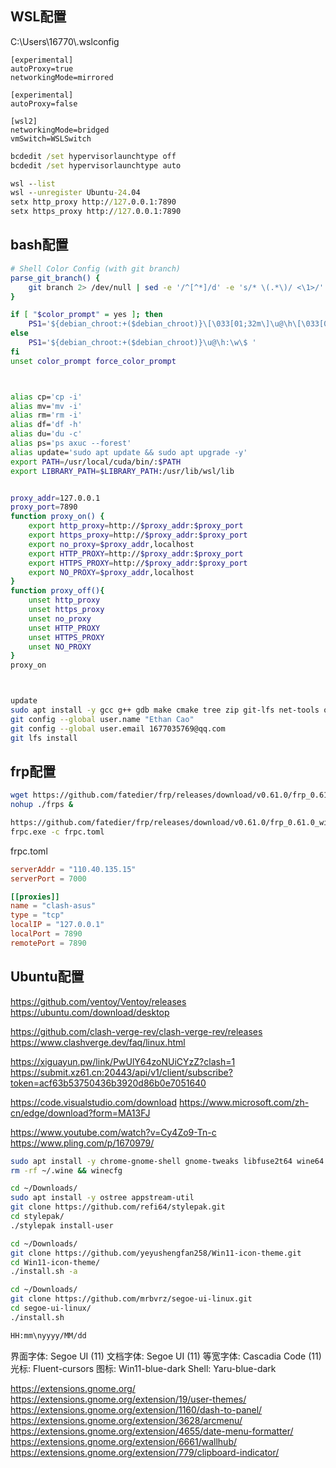 
## WSL配置

C:\Users\16770\\.wslconfig
```
[experimental]
autoProxy=true
networkingMode=mirrored
```

```
[experimental]
autoProxy=false

[wsl2]
networkingMode=bridged
vmSwitch=WSLSwitch
```

```cmd
bcdedit /set hypervisorlaunchtype off
bcdedit /set hypervisorlaunchtype auto

wsl --list
wsl --unregister Ubuntu-24.04
setx http_proxy http://127.0.0.1:7890
setx https_proxy http://127.0.0.1:7890
```


## bash配置

```bash
# Shell Color Config (with git branch)
parse_git_branch() {
    git branch 2> /dev/null | sed -e '/^[^*]/d' -e 's/* \(.*\)/ <\1>/'
}

if [ "$color_prompt" = yes ]; then
    PS1='${debian_chroot:+($debian_chroot)}\[\033[01;32m\]\u@\h\[\033[00m\]:\[\033[01;34m\]\w\[\033[01;33m\]$(parse_git_branch)\[\033[00m\]\$ '
else
    PS1='${debian_chroot:+($debian_chroot)}\u@\h:\w\$ '
fi
unset color_prompt force_color_prompt



alias cp='cp -i'
alias mv='mv -i'
alias rm='rm -i'
alias df='df -h'
alias du='du -c'
alias ps='ps axuc --forest'
alias update='sudo apt update && sudo apt upgrade -y'
export PATH=/usr/local/cuda/bin/:$PATH
export LIBRARY_PATH=$LIBRARY_PATH:/usr/lib/wsl/lib


proxy_addr=127.0.0.1
proxy_port=7890
function proxy_on() {
    export http_proxy=http://$proxy_addr:$proxy_port
    export https_proxy=http://$proxy_addr:$proxy_port
    export no_proxy=$proxy_addr,localhost
    export HTTP_PROXY=http://$proxy_addr:$proxy_port
    export HTTPS_PROXY=http://$proxy_addr:$proxy_port
    export NO_PROXY=$proxy_addr,localhost
}
function proxy_off(){
    unset http_proxy
    unset https_proxy
    unset no_proxy
    unset HTTP_PROXY
    unset HTTPS_PROXY
    unset NO_PROXY
}
proxy_on



update
sudo apt install -y gcc g++ gdb make cmake tree zip git-lfs net-tools openssh-server
git config --global user.name "Ethan Cao"
git config --global user.email 1677035769@qq.com
git lfs install
```

## frp配置

```bash
wget https://github.com/fatedier/frp/releases/download/v0.61.0/frp_0.61.0_linux_amd64.tar.gz
nohup ./frps &

https://github.com/fatedier/frp/releases/download/v0.61.0/frp_0.61.0_windows_amd64.zip
frpc.exe -c frpc.toml
```

frpc.toml
```toml
serverAddr = "110.40.135.15"
serverPort = 7000

[[proxies]]
name = "clash-asus"
type = "tcp"
localIP = "127.0.0.1"
localPort = 7890
remotePort = 7890
```

## Ubuntu配置

https://github.com/ventoy/Ventoy/releases
https://ubuntu.com/download/desktop

https://github.com/clash-verge-rev/clash-verge-rev/releases
https://www.clashverge.dev/faq/linux.html

https://xiguayun.pw/link/PwUlY64zoNUiCYzZ?clash=1
https://submit.xz61.cn:20443/api/v1/client/subscribe?token=acf63b53750436b3920d86b0e7051640

https://code.visualstudio.com/download
https://www.microsoft.com/zh-cn/edge/download?form=MA13FJ

https://www.youtube.com/watch?v=Cy4Zo9-Tn-c
https://www.pling.com/p/1670979/

```bash
sudo apt install -y chrome-gnome-shell gnome-tweaks libfuse2t64 wine64 wine32
rm -rf ~/.wine && winecfg

cd ~/Downloads/
sudo apt install -y ostree appstream-util
git clone https://github.com/refi64/stylepak.git
cd stylepak/
./stylepak install-user

cd ~/Downloads/
git clone https://github.com/yeyushengfan258/Win11-icon-theme.git
cd Win11-icon-theme/
./install.sh -a

cd ~/Downloads/
git clone https://github.com/mrbvrz/segoe-ui-linux.git
cd segoe-ui-linux/
./install.sh

HH:mm\nyyyy/MM/dd
```

界面字体: Segoe UI (11)
文档字体: Segoe UI (11)
等宽字体: Cascadia Code (11)
光标: Fluent-cursors
图标: Win11-blue-dark
Shell: Yaru-blue-dark

https://extensions.gnome.org/
https://extensions.gnome.org/extension/19/user-themes/
https://extensions.gnome.org/extension/1160/dash-to-panel/
https://extensions.gnome.org/extension/3628/arcmenu/
https://extensions.gnome.org/extension/4655/date-menu-formatter/
https://extensions.gnome.org/extension/6661/wallhub/
https://extensions.gnome.org/extension/779/clipboard-indicator/
